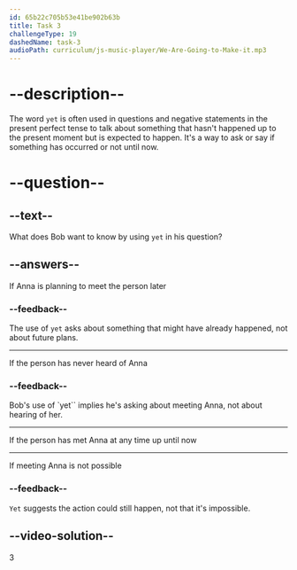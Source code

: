 ```yaml
---
id: 65b22c705b53e41be902b63b
title: Task 3
challengeType: 19
dashedName: task-3
audioPath: curriculum/js-music-player/We-Are-Going-to-Make-it.mp3
---
```


<!--
AUDIO REFERENCE: 
Bob: Hey, have you met Anna yet?
-->

# --description--

The word `yet` is often used in questions and negative statements in the present perfect tense to talk about something that hasn't happened up to the present moment but is expected to happen. It's a way to ask or say if something has occurred or not until now.

# --question--

## --text--

What does Bob want to know by using `yet` in his question?

## --answers--

If Anna is planning to meet the person later

### --feedback--

The use of `yet` asks about something that might have already happened, not about future plans.

---

If the person has never heard of Anna

### --feedback--

Bob's use of `yet`` implies he's asking about meeting Anna, not about hearing of her.

---

If the person has met Anna at any time up until now

---

If meeting Anna is not possible

### --feedback--

`Yet` suggests the action could still happen, not that it's impossible.

## --video-solution--

3
